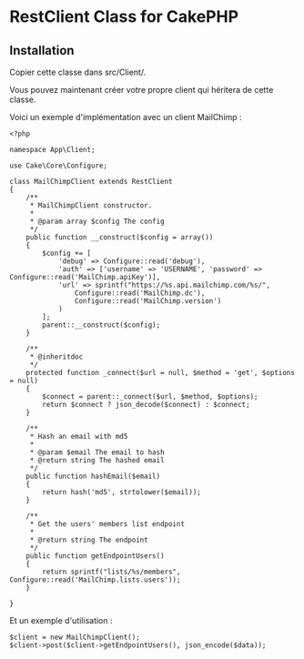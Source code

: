 # RestClient Class for CakePHP

## Installation

Copier cette classe dans src/Client/.

Vous pouvez maintenant créer votre propre client qui héritera de cette classe.

Voici un exemple d'implémentation avec un client MailChimp :

```
<?php

namespace App\Client;

use Cake\Core\Configure;

class MailChimpClient extends RestClient
{
    /**
     * MailChimpClient constructor.
     *
     * @param array $config The config
     */
    public function __construct($config = array())
    {
        $config += [
            'debug' => Configure::read('debug'),
            'auth' => ['username' => 'USERNAME', 'password' => Configure::read('MailChimp.apiKey')],
            'url' => sprintf("https://%s.api.mailchimp.com/%s/",
                Configure::read('MailChimp.dc'),
                Configure::read('MailChimp.version')
            )
        ];
        parent::__construct($config);
    }

    /**
     * @inheritdoc
     */
    protected function _connect($url = null, $method = 'get', $options = null)
    {
        $connect = parent::_connect($url, $method, $options);
        return $connect ? json_decode($connect) : $connect;
    }
    
    /**
     * Hash an email with md5
     *
     * @param $email The email to hash
     * @return string The hashed email
     */
    public function hashEmail($email)
    {
        return hash('md5', strtolower($email));
    }

    /**
     * Get the users' members list endpoint
     *
     * @return string The endpoint
     */
    public function getEndpointUsers()
    {
        return sprintf("lists/%s/members", Configure::read('MailChimp.lists.users'));
    }

}

```

Et un exemple d'utilisation :

```
$client = new MailChimpClient();
$client->post($client->getEndpointUsers(), json_encode($data));
```